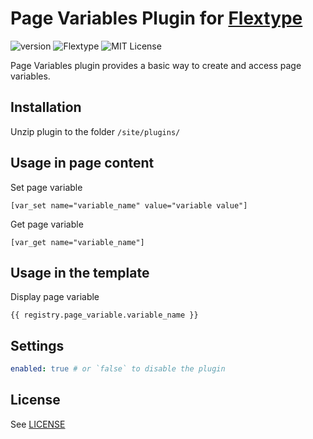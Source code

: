 # Page Variables Plugin for [Flextype](http://flextype.org/)
![version](https://img.shields.io/badge/version-1.1.0-brightgreen.svg?style=flat-square)
![Flextype](https://img.shields.io/badge/Flextype-0.9.6-green.svg?style=flat-square)
![MIT License](https://img.shields.io/badge/license-MIT-blue.svg?style=flat-square)

Page Variables plugin provides a basic way to create and access page variables.

## Installation
Unzip plugin to the folder `/site/plugins/`

## Usage in page content

Set page variable
```
[var_set name="variable_name" value="variable value"]
```

Get page variable
```
[var_get name="variable_name"]
```

## Usage in the template

Display page variable
```
{{ registry.page_variable.variable_name }}
```

## Settings

```yaml
enabled: true # or `false` to disable the plugin
```

## License
See [LICENSE](https://github.com/flextype-plugins/page-var/blob/master/LICENSE)
